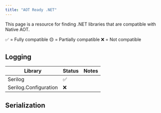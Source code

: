 ```yaml
---
title: "AOT Ready .NET"
---
```


This page is a resource for finding .NET libraries that are compatible with Native AOT.

✅ = Fully compatible
🟡 = Partially compatible
❌ = Not compatible

## Logging

| Library               | Status | Notes |
|-----------------------|--------|-------|
| Serilog               | ✅     |       |
| Serilog.Configuration | ❌     |       |

## Serialization